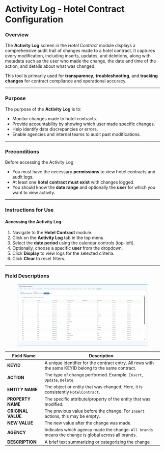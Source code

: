 # Activity Log - Hotel Contract Configuration

### **Overview**

The **Activity Log** screen in the _Hotel Contract_ module displays a comprehensive audit trail of changes made to a hotel contract. It captures every modification, including inserts, updates, and deletions, along with metadata such as the user who made the change, the date and time of the action, and details about what was changed.

This tool is primarily used for **transparency**, **troubleshooting**, and **tracking changes** for contract compliance and operational accuracy.

***

### **Purpose**

The purpose of the **Activity Log** is to:

* Monitor changes made to hotel contracts.
* Provide accountability by showing which user made specific changes.
* Help identify data discrepancies or errors.
* Enable agencies and internal teams to audit past modifications.

***

### **Preconditions**

Before accessing the Activity Log:

* You must have the necessary **permissions** to view hotel contracts and audit logs.
* At least one **hotel contract must exist** with changes logged.
* You should know the **date range** and optionally the **user** for which you want to view activity.

***

### **Instructions for Use**

#### **Accessing the Activity Log**

1. Navigate to the **Hotel Contract** module.
2. Click on the **Activity Log** tab in the top menu.
3. Select the **date period** using the calendar controls (top-left).
4. Optionally, choose a specific **user** from the dropdown.
5. Click **Display** to view logs for the selected criteria.
6. Click **Clear** to reset filters.

***

### **Field Descriptions**

<figure><img src="../.gitbook/assets/image (12).png" alt=""><figcaption></figcaption></figure>

| Field Name         | Description                                                                                           |
| ------------------ | ----------------------------------------------------------------------------------------------------- |
| **KEYID**          | A unique identifier for the contract entry. All rows with the same KEYID belong to the same contract. |
| **ACTION**         | The type of change performed. Example: `Insert`, `Update`, `Delete`.                                  |
| **ENTITY NAME**    | The object or entity that was changed. Here, it is consistently `HotelContract`.                      |
| **PROPERTY NAME**  | The specific attribute/property of the entity that was modified.                                      |
| **ORIGINAL VALUE** | The previous value before the change. For `Insert` actions, this may be empty.                        |
| **NEW VALUE**      | The new value after the change was made.                                                              |
| **AGENCY**         | Indicates which agency made the change. `All brands` means the change is global across all brands.    |
| **DESCRIPTION**    | A brief text summarizing or categorizing the change                                                   |
